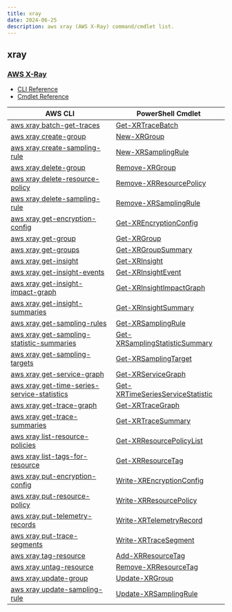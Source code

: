 ```yaml
---
title: xray
date: 2024-06-25
description: aws xray (AWS X-Ray) command/cmdlet list.
---
```


## xray

### [AWS X-Ray](https://aws.amazon.com/xray/)

* [CLI Reference](https://awscli.amazonaws.com/v2/documentation/api/latest/reference/xray/index.html)
* [Cmdlet Reference](https://docs.aws.amazon.com/powershell/latest/reference/items/AWS_X-Ray_cmdlets.html)

|AWS CLI|PowerShell Cmdlet|
|----|----|
|[aws xray batch-get-traces](https://awscli.amazonaws.com/v2/documentation/api/latest/reference/xray/batch-get-traces.html)|[Get-XRTraceBatch](https://docs.aws.amazon.com/powershell/latest/reference/items/Get-XRTraceBatch.html)|
|[aws xray create-group](https://awscli.amazonaws.com/v2/documentation/api/latest/reference/xray/create-group.html)|[New-XRGroup](https://docs.aws.amazon.com/powershell/latest/reference/items/New-XRGroup.html)|
|[aws xray create-sampling-rule](https://awscli.amazonaws.com/v2/documentation/api/latest/reference/xray/create-sampling-rule.html)|[New-XRSamplingRule](https://docs.aws.amazon.com/powershell/latest/reference/items/New-XRSamplingRule.html)|
|[aws xray delete-group](https://awscli.amazonaws.com/v2/documentation/api/latest/reference/xray/delete-group.html)|[Remove-XRGroup](https://docs.aws.amazon.com/powershell/latest/reference/items/Remove-XRGroup.html)|
|[aws xray delete-resource-policy](https://awscli.amazonaws.com/v2/documentation/api/latest/reference/xray/delete-resource-policy.html)|[Remove-XRResourcePolicy](https://docs.aws.amazon.com/powershell/latest/reference/items/Remove-XRResourcePolicy.html)|
|[aws xray delete-sampling-rule](https://awscli.amazonaws.com/v2/documentation/api/latest/reference/xray/delete-sampling-rule.html)|[Remove-XRSamplingRule](https://docs.aws.amazon.com/powershell/latest/reference/items/Remove-XRSamplingRule.html)|
|[aws xray get-encryption-config](https://awscli.amazonaws.com/v2/documentation/api/latest/reference/xray/get-encryption-config.html)|[Get-XREncryptionConfig](https://docs.aws.amazon.com/powershell/latest/reference/items/Get-XREncryptionConfig.html)|
|[aws xray get-group](https://awscli.amazonaws.com/v2/documentation/api/latest/reference/xray/get-group.html)|[Get-XRGroup](https://docs.aws.amazon.com/powershell/latest/reference/items/Get-XRGroup.html)|
|[aws xray get-groups](https://awscli.amazonaws.com/v2/documentation/api/latest/reference/xray/get-groups.html)|[Get-XRGroupSummary](https://docs.aws.amazon.com/powershell/latest/reference/items/Get-XRGroupSummary.html)|
|[aws xray get-insight](https://awscli.amazonaws.com/v2/documentation/api/latest/reference/xray/get-insight.html)|[Get-XRInsight](https://docs.aws.amazon.com/powershell/latest/reference/items/Get-XRInsight.html)|
|[aws xray get-insight-events](https://awscli.amazonaws.com/v2/documentation/api/latest/reference/xray/get-insight-events.html)|[Get-XRInsightEvent](https://docs.aws.amazon.com/powershell/latest/reference/items/Get-XRInsightEvent.html)|
|[aws xray get-insight-impact-graph](https://awscli.amazonaws.com/v2/documentation/api/latest/reference/xray/get-insight-impact-graph.html)|[Get-XRInsightImpactGraph](https://docs.aws.amazon.com/powershell/latest/reference/items/Get-XRInsightImpactGraph.html)|
|[aws xray get-insight-summaries](https://awscli.amazonaws.com/v2/documentation/api/latest/reference/xray/get-insight-summaries.html)|[Get-XRInsightSummary](https://docs.aws.amazon.com/powershell/latest/reference/items/Get-XRInsightSummary.html)|
|[aws xray get-sampling-rules](https://awscli.amazonaws.com/v2/documentation/api/latest/reference/xray/get-sampling-rules.html)|[Get-XRSamplingRule](https://docs.aws.amazon.com/powershell/latest/reference/items/Get-XRSamplingRule.html)|
|[aws xray get-sampling-statistic-summaries](https://awscli.amazonaws.com/v2/documentation/api/latest/reference/xray/get-sampling-statistic-summaries.html)|[Get-XRSamplingStatisticSummary](https://docs.aws.amazon.com/powershell/latest/reference/items/Get-XRSamplingStatisticSummary.html)|
|[aws xray get-sampling-targets](https://awscli.amazonaws.com/v2/documentation/api/latest/reference/xray/get-sampling-targets.html)|[Get-XRSamplingTarget](https://docs.aws.amazon.com/powershell/latest/reference/items/Get-XRSamplingTarget.html)|
|[aws xray get-service-graph](https://awscli.amazonaws.com/v2/documentation/api/latest/reference/xray/get-service-graph.html)|[Get-XRServiceGraph](https://docs.aws.amazon.com/powershell/latest/reference/items/Get-XRServiceGraph.html)|
|[aws xray get-time-series-service-statistics](https://awscli.amazonaws.com/v2/documentation/api/latest/reference/xray/get-time-series-service-statistics.html)|[Get-XRTimeSeriesServiceStatistic](https://docs.aws.amazon.com/powershell/latest/reference/items/Get-XRTimeSeriesServiceStatistic.html)|
|[aws xray get-trace-graph](https://awscli.amazonaws.com/v2/documentation/api/latest/reference/xray/get-trace-graph.html)|[Get-XRTraceGraph](https://docs.aws.amazon.com/powershell/latest/reference/items/Get-XRTraceGraph.html)|
|[aws xray get-trace-summaries](https://awscli.amazonaws.com/v2/documentation/api/latest/reference/xray/get-trace-summaries.html)|[Get-XRTraceSummary](https://docs.aws.amazon.com/powershell/latest/reference/items/Get-XRTraceSummary.html)|
|[aws xray list-resource-policies](https://awscli.amazonaws.com/v2/documentation/api/latest/reference/xray/list-resource-policies.html)|[Get-XRResourcePolicyList](https://docs.aws.amazon.com/powershell/latest/reference/items/Get-XRResourcePolicyList.html)|
|[aws xray list-tags-for-resource](https://awscli.amazonaws.com/v2/documentation/api/latest/reference/xray/list-tags-for-resource.html)|[Get-XRResourceTag](https://docs.aws.amazon.com/powershell/latest/reference/items/Get-XRResourceTag.html)|
|[aws xray put-encryption-config](https://awscli.amazonaws.com/v2/documentation/api/latest/reference/xray/put-encryption-config.html)|[Write-XREncryptionConfig](https://docs.aws.amazon.com/powershell/latest/reference/items/Write-XREncryptionConfig.html)|
|[aws xray put-resource-policy](https://awscli.amazonaws.com/v2/documentation/api/latest/reference/xray/put-resource-policy.html)|[Write-XRResourcePolicy](https://docs.aws.amazon.com/powershell/latest/reference/items/Write-XRResourcePolicy.html)|
|[aws xray put-telemetry-records](https://awscli.amazonaws.com/v2/documentation/api/latest/reference/xray/put-telemetry-records.html)|[Write-XRTelemetryRecord](https://docs.aws.amazon.com/powershell/latest/reference/items/Write-XRTelemetryRecord.html)|
|[aws xray put-trace-segments](https://awscli.amazonaws.com/v2/documentation/api/latest/reference/xray/put-trace-segments.html)|[Write-XRTraceSegment](https://docs.aws.amazon.com/powershell/latest/reference/items/Write-XRTraceSegment.html)|
|[aws xray tag-resource](https://awscli.amazonaws.com/v2/documentation/api/latest/reference/xray/tag-resource.html)|[Add-XRResourceTag](https://docs.aws.amazon.com/powershell/latest/reference/items/Add-XRResourceTag.html)|
|[aws xray untag-resource](https://awscli.amazonaws.com/v2/documentation/api/latest/reference/xray/untag-resource.html)|[Remove-XRResourceTag](https://docs.aws.amazon.com/powershell/latest/reference/items/Remove-XRResourceTag.html)|
|[aws xray update-group](https://awscli.amazonaws.com/v2/documentation/api/latest/reference/xray/update-group.html)|[Update-XRGroup](https://docs.aws.amazon.com/powershell/latest/reference/items/Update-XRGroup.html)|
|[aws xray update-sampling-rule](https://awscli.amazonaws.com/v2/documentation/api/latest/reference/xray/update-sampling-rule.html)|[Update-XRSamplingRule](https://docs.aws.amazon.com/powershell/latest/reference/items/Update-XRSamplingRule.html)|

